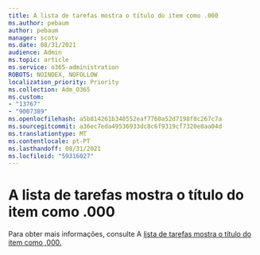 ```yaml
---
title: A lista de tarefas mostra o título do item como .000
ms.author: pebaum
author: pebaum
manager: scotv
ms.date: 08/31/2021
audience: Admin
ms.topic: article
ms.service: o365-administration
ROBOTS: NOINDEX, NOFOLLOW
localization_priority: Priority
ms.collection: Adm_O365
ms.custom:
- "13767"
- "9007389"
ms.openlocfilehash: a5b814261b348552eaf7760a52d7198f8c267c7a
ms.sourcegitcommit: a36ec7eda49536933dc8c6f9319cf7320e8aa04d
ms.translationtype: MT
ms.contentlocale: pt-PT
ms.lasthandoff: 08/31/2021
ms.locfileid: "59316027"
---
```

# <a name="task-list-shows-item-title-as-000"></a>A lista de tarefas mostra o título do item como .000

Para obter mais informações, consulte A [lista de tarefas mostra o título do item como ,000.](https://docs.microsoft.com/sharepoint/troubleshoot/lists-and-libraries/task-list-shows-000)
